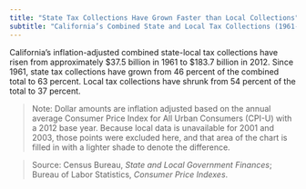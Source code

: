 ```yaml
---
title: "State Tax Collections Have Grown Faster than Local Collections"
subtitle: "California’s Combined State and Local Tax Collections (1961-2012, in 2012 Dollars)"
---
```

California’s inflation-adjusted combined state-local tax collections have risen from approximately $37.5 billion in 1961 to $183.7 billion in 2012. Since 1961, state tax collections have grown from 46 percent of the combined total to 63 percent. Local tax collections have shrunk from 54 percent of the total to 37 percent.

> Note: Dollar amounts are inflation adjusted based on the annual average Consumer Price Index for All Urban Consumers (CPI-U) with a 2012 base year. Because local data is unavailable for 2001 and 2003, those points were excluded here, and that area of the chart is filled in with a lighter shade to denote the difference.

> Source: Census Bureau, *State and Local Government Finances*; Bureau of Labor Statistics, *Consumer Price Indexes*.
